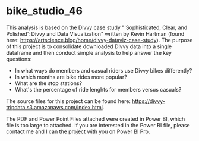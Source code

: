 # bike_studio_46
This analysis is based on the Divvy case study "'Sophisticated, Clear, and Polished’: Divvy and Data Visualization" written by Kevin Hartman (found here: https://artscience.blog/home/divvy-dataviz-case-study). The purpose of this project is to consolidate downloaded Divvy data into a single dataframe and then conduct simple analysis to help answer the key questions:  
- In what ways do members and casual riders use Divvy bikes differently?  
- In which months are bike rides more popular?  
- What are the stop stations?  
- What's the percentage of ride lenghts for members versus casuals?  
  

The source files for this project can be found here: https://divvy-tripdata.s3.amazonaws.com/index.html.  

The PDF and Power Point Files attached were created in Power BI, which file is too large to attached. If you are interested in the Power BI file, please contact me and I can the project with you on Power BI Pro.




